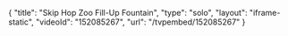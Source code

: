 {
    "title": "Skip Hop Zoo Fill-Up Fountain",
    "type": "solo",
    "layout": "iframe-static",
    "videoId": "152085267",
    "url": "\/tvpembed\/152085267"
}